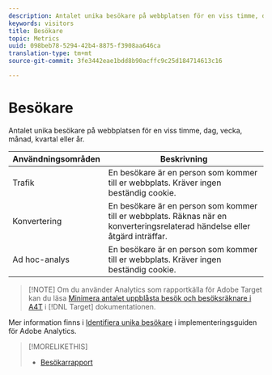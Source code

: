 ```yaml
---
description: Antalet unika besökare på webbplatsen för en viss timme, dag, vecka, månad, kvartal eller år.
keywords: visitors
title: Besökare
topic: Metrics
uuid: 098beb78-5294-42b4-8875-f3908aa646ca
translation-type: tm+mt
source-git-commit: 3fe3442eae1bdd8b90acffc9c25d184714613c16

---
```



# Besökare

Antalet unika besökare på webbplatsen för en viss timme, dag, vecka, månad, kvartal eller år.

| Användningsområden | Beskrivning |
|---|---|
| Trafik | En besökare är en person som kommer till er webbplats. Kräver ingen beständig cookie. |
| Konvertering | En besökare är en person som kommer till er webbplats. Räknas när en konverteringsrelaterad händelse eller åtgärd inträffar. |
| Ad hoc-analys | En besökare är en person som kommer till er webbplats. Kräver ingen beständig cookie. |

>[!NOTE] Om du använder Analytics som rapportkälla för Adobe Target kan du läsa [Minimera antalet uppblåsta besök och besöksräknare i A4T](https://docs.adobe.com/content/help/en/target/using/integrate/a4t/troubleshoot-a4t/minimizing-inflated-visit-and-visitor-counts-a4t.html) i [!DNL Target] dokumentationen.

Mer information finns i [Identifiera unika besökare](https://docs.adobe.com/content/help/en/analytics/technotes/visitor-identification.html) i implementeringsguiden för Adobe Analytics.

>[!MORELIKETHIS]
>
>* [Besökarrapport](/help/components/c-variables/dimensionslist/reports-visitors.md)

